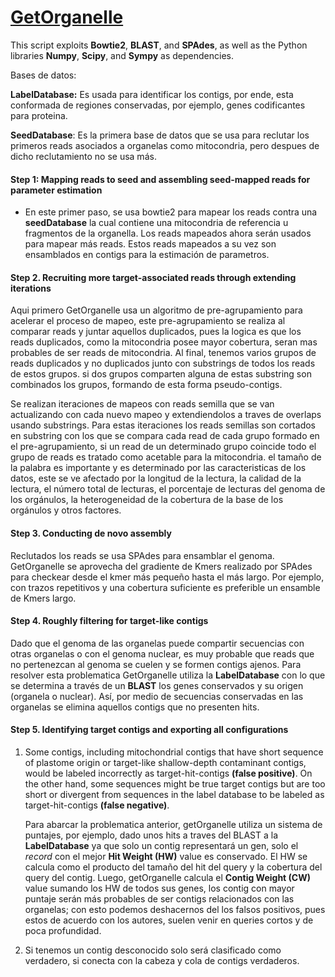 # [GetOrganelle](https://doi.org/10.1186/s13059-020-02154-5)

This script exploits **Bowtie2**, **BLAST**, and **SPAdes**, as well as the Python libraries **Numpy**, **Scipy**, and **Sympy** as dependencies.

Bases de datos:

**LabelDatabase:** Es usada para identificar los contigs, por ende, esta conformada de regiones conservadas, por ejemplo, genes codificantes para proteina. 

**SeedDatabase**: Es la primera base de datos que se usa para reclutar los primeros reads asociados a organelas como mitocondria, pero despues de dicho reclutamiento no se usa más.
 

#### Step 1: Mapping reads to seed and assembling seed-mapped reads for parameter estimation

+ En este primer paso, se usa bowtie2 para mapear los reads contra una **seedDatabase** la cual contiene una mitocondria de referencia u fragmentos de la organella. Los reads mapeados ahora serán usados para mapear más reads. Estos reads mapeados a su vez son ensamblados en contigs para la estimación de parametros.

#### Step 2. Recruiting more target-associated reads through extending iterations

Aqui primero GetOrganelle usa un algoritmo de pre-agrupamiento para acelerar el proceso de mapeo, este pre-agrupamiento se realiza al comparar reads y juntar aquellos duplicados, pues la logica es que los reads duplicados, como la mitocondria posee mayor cobertura, seran mas probables de ser reads de mitocondria. Al final, tenemos varios grupos de reads duplicados y no duplicados junto con substrings de todos los reads de estos grupos. si dos grupos comparten alguna de estas substring son combinados los grupos, formando de esta forma pseudo-contigs.

Se realizan iteraciones de mapeos con reads semilla que se van actualizando con cada nuevo mapeo y extendiendolos a traves de overlaps usando substrings. Para estas iteraciones los reads semillas son cortados en substring con los que se compara cada read de cada grupo formado en el pre-agrupamiento, si un read de un determinado grupo coincide todo el grupo de reads es tratado como acetable para la mitocondria. el tamaño de la palabra es importante y es determinado por las caracteristicas de los datos, este se ve afectado por la longitud de la lectura, la calidad de la lectura, el número total de lecturas, el porcentaje de lecturas del genoma de los orgánulos, la heterogeneidad de la cobertura de la base de los orgánulos y otros factores.

#### Step 3. Conducting de novo assembly

Reclutados los reads se usa SPAdes para ensamblar el genoma. GetOrganelle se aprovecha del gradiente de Kmers realizado por SPAdes para checkear desde el kmer más pequeño hasta el más largo. Por ejemplo, con trazos repetitivos y una cobertura suficiente es preferible un ensamble de Kmers largo.

#### Step 4. Roughly filtering for target-like contigs

Dado que el genoma de las organelas puede compartir secuencias con otras organelas o con el genoma nuclear, es muy probable que reads que no pertenezcan al genoma se cuelen y se formen contigs ajenos. Para resolver esta problematica GetOrganelle utiliza la **LabelDatabase** con lo que se determina a través de un **BLAST** los genes conservados y su origen (organela o nuclear). Así, por medio de secuencias conservadas en las organelas se elimina aquellos contigs que no presenten hits.

#### Step 5. Identifying target contigs and exporting all configurations

1. Some contigs, including mitochondrial contigs that have short sequence of plastome origin or target-like shallow-depth contaminant contigs, would be labeled incorrectly as target-hit-contigs **(false positive)**. On the other hand, some sequences might be true target contigs but are too short or divergent from sequences in the label database to be labeled as target-hit-contigs **(false negative)**. 

	Para abarcar la problematica anterior, getOrganelle utiliza un sistema de puntajes, por ejemplo, dado unos hits a traves del BLAST a la **LabelDatabase** ya que solo un contig representará un gen, solo el *record* con el mejor **Hit Weight (HW)** value es conservado. El HW se calcula como el producto del tamaño del hit del query y la cobertura del query del contig. Luego, getOrganelle calcula el **Contig Weight (CW)** value sumando los HW de todos sus genes, los contig con mayor puntaje serán más probables de ser contigs relacionados con las organelas; con esto podemos deshacernos del los falsos positivos, pues estos de acuerdo con los autores, suelen venir en queries cortos y de poca profundidad.

2. Si tenemos un contig desconocido solo será clasificado como verdadero, si conecta con la cabeza y cola de contigs verdaderos.




